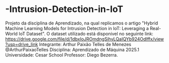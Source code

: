 # -Intrusion-Detection-in-IoT
Projeto da disciplina de Aprendizado, na qual replicamos o artigo "Hybrid Machine Learning Models for Intrusion Detection in IoT:  Leveraging a Real-World IoT Dataset".
O dataset utilizado está disponivel no seguinte link: https://drive.google.com/file/d/1dbxIoJROmdngSihyLQaIQYb924Odlffx/view?usp=drive_link
Integrante: Arthur Paixão Telles de Menezes @ArthurPaixaoTelles
Disciplina: Aprendizado de Máquina
2025.1
Universidade: Cesar School
Professor: Diego Bezerra.
